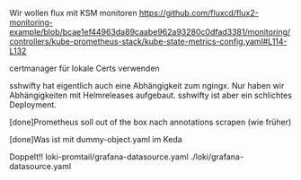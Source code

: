 Wir wollen flux mit KSM monitoren
   https://github.com/fluxcd/flux2-monitoring-example/blob/bcae1ef44963da89caabe962a93280c0dfad3381/monitoring/controllers/kube-prometheus-stack/kube-state-metrics-config.yaml#L114-L132

certmanager für lokale Certs verwenden


sshwifty hat eigentlich auch eine Abhängigkeit zum ngingx. Nur haben wir Abhängigkeiten mit Helmreleases aufgebaut. 
  sshwifty ist aber ein schlichtes Deployment.

[done]Prometheus soll out of the box nach annotations scrapen (wie früher)

[done]Was ist mit dummy-object.yaml im Keda


Doppelt!!
loki-promtail/grafana-datasource.yaml
./loki/grafana-datasource.yaml

